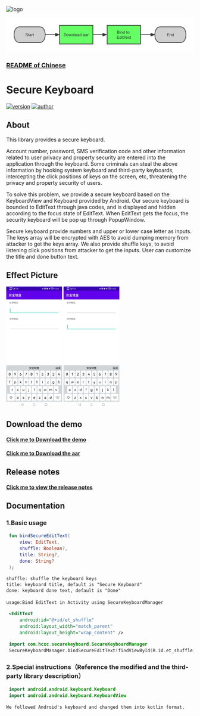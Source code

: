 ﻿![logo](images/logo.png)

![frame](images/frame.png)

### [README of Chinese](README_CN.md)

# Secure Keyboard
[![version](https://img.shields.io/badge/version-0.1.0-brightgreen.svg)](https://bintray.com/geyifeng/maven/immersionbar) [![author](https://img.shields.io/badge/author-hcxc-orange.svg)](https://github.com/gyf-dev)

## About
This library provides a secure keyboard.

Account number, password, SMS verification code and other information related to user privacy and property security are entered into the application through the keyboard.
Some criminals can steal the above information by hooking system keyboard and third-party keyboards, intercepting the click positions of keys on the screen, etc,
threatening the privacy and property security of users.

To solve this problem, we provide a secure keyboard based on the KeyboardView and Keyboard provided by Android.
Our secure keyboard is bounded to EditText through java codes, and is displayed and hidden according to the focus state of EditText.
When EditText gets the focus, the security keyboard will be pop up through PopupWindow.

Secure keyboard provide numbers and upper or lower case letter as inputs.
The keys array will be encrypted with AES to avoid dumping memory from attacker to get the keys array.
We also provide shuffle keys, to avoid listening click positions from attacker to get the inputs.
User can customize the title and done button text.

## Effect Picture
<img width="150"  src="./images/default.png"/>
<img width="150"  src="./images/default1.png"/>

## Download the demo
#### [Click me to Download the demo](./output/demo.apk)
#### [Click me to Download the aar](./output/securekeyboard-release.aar)

## Release notes
#### [Click me to view the release notes](https://github.com/gyf-dev/ImmersionBar/wiki)


## Documentation

### 1.Basic usage
   ```kotlin
    fun bindSecureEditText(
        view: EditText,
        shuffle: Boolean?,
        title: String?,
        done: String?
    );
   ```

    shuffle: shuffle the keyboard keys
    title: keyboard title, default is "Secure Keyboard"
    done: keyboard done text, default is "Done"

    usage:Bind EditText in Activity using SecureKeyboardManager
   ```xml
    <EditText
        android:id="@+id/et_shuffle"
        android:layout_width="match_parent"
        android:layout_height="wrap_content" />
   ```
   ```kotlin
    import com.hcxc.securekeyboard.SecureKeyboardManager
    SecureKeyboardManager.bindSecureEditText(findViewById(R.id.et_shuffle), true, "title", "done")
   ```
    
### 2.Special instructions（Reference the modified  and the third-party library description）
   ```kotlin
    import android.android.keyboard.Keyboard
    import android.android.keyboard.KeyboardView
   ```

    We followed Android's keyboard and changed them into kotlin format.
